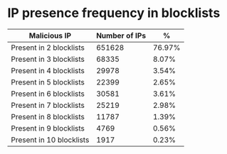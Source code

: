 # IP presence frequency in blocklists
| Malicious IP | Number of IPs | % |
|----|----|----|
| Present in 2 blocklists | 651628 | 76.97% |
| Present in 3 blocklists | 68335 | 8.07% |
| Present in 4 blocklists | 29978 | 3.54% |
| Present in 5 blocklists | 22399 | 2.65% |
| Present in 6 blocklists | 30581 | 3.61% |
| Present in 7 blocklists | 25219 | 2.98% |
| Present in 8 blocklists | 11787 | 1.39% |
| Present in 9 blocklists | 4769 | 0.56% |
| Present in 10 blocklists | 1917 | 0.23% |
